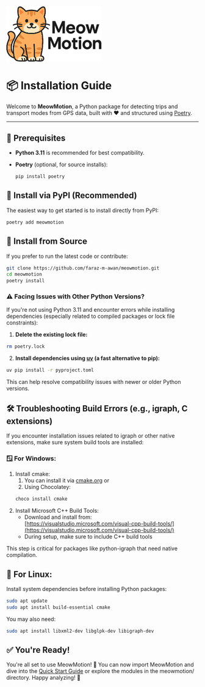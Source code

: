 <img src="../../assets/meowmotion_logo.png" alt="MeowMotion Logo" width="250"/><br>
# 📦 Installation Guide



Welcome to **MeowMotion**, a Python package for detecting trips and transport modes from GPS data, built with ❤️ and structured using [Poetry](https://python-poetry.org/).

---

## 📌 Prerequisites

- **Python 3.11** is recommended for best compatibility.
- **Poetry** (optional, for source installs):  
  
  ```bash
  pip install poetry
  ```
## 🎉 Install via PyPI (Recommended)
The easiest way to get started is to install directly from PyPI:

```bash
poetry add meowmotion
```

## 🚀 Install from Source

If you prefer to run the latest code or contribute:

```bash
git clone https://github.com/faraz-m-awan/meowmotion.git
cd meowmotion
poetry install
```

### ⚠️ Facing Issues with Other Python Versions?
If you're not using Python 3.11 and encounter errors while installing dependencies (especially related to compiled packages or lock file constraints):
1. **Delete the existing lock file:**
```bash
rm poetry.lock
```
2. **Install dependencies using [uv](https://github.com/astral-sh/uv) (a fast alternative to pip):**
```bash
uv pip install -r pyproject.toml
```
This can help resolve compatibility issues with newer or older Python versions.

## 🛠️ Troubleshooting Build Errors (e.g., igraph, C extensions)
If you encounter installation issues related to igraph or other native extensions, make sure system build tools are installed:

### 🪟 For Windows:

1. Install cmake:
   1. You can install it via [cmake.org](cmake.org) or
   2. Using Chocolatey:
   ```bash
   choco install cmake
   ```
2. Install Microsoft C++ Build Tools:
   - Download and install from: [https://visualstudio.microsoft.com/visual-cpp-build-tools/](https://visualstudio.microsoft.com/visual-cpp-build-tools/)
   - During setup, make sure to include C++ build tools

This step is critical for packages like python-igraph that need native compilation.

## 🐧 For Linux:
Install system dependencies before installing Python packages:
```bash
sudo apt update
sudo apt install build-essential cmake
```
You may also need:

```bash
sudo apt install libxml2-dev libglpk-dev libigraph-dev
```

## ✅ You're Ready!
You're all set to use MeowMotion! 🎉
You can now import MeowMotion and dive into the [Quick Start Guide](https://urbanbigdatacentre.github.io/meowmotion/getting-started/quick-start/) or explore the modules in the meowmotion/ directory. 
Happy analyzing! 🐾
